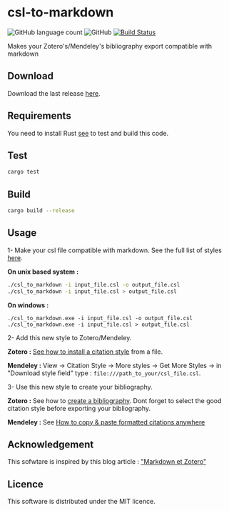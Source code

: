 # csl-to-markdown
![GitHub language count](https://img.shields.io/badge/language-rust-blue.svg) ![GitHub](https://img.shields.io/github/license/mashape/apistatus.svg) [![Build Status](https://travis-ci.org/Eonm/csl-to-markdown.svg?branch=master)](https://travis-ci.org/Eonm/csl-to-markdown)

Makes your Zotero's/Mendeley's bibliography export compatible with markdown
## Download
Download the last release [here](https://github.com/Eonm/csl-to-markdown/releases/latest).

## Requirements
You need to install Rust [see](https://www.rust-lang.org/en-US/install.html) to test and build this code.

## Test

```bash
cargo test
```

## Build

```bash
cargo build --release
```

## Usage

1- Make your csl file compatible with markdown. See the full list of styles [here](https://www.zotero.org/styles).

**On unix based system :**
```bash
./csl_to_markdown -i input_file.csl -o output_file.csl
./csl_to_markdown -i input_file.csl > output_file.csl
```

**On windows :**
```dos
./csl_to_markdown.exe -i input_file.csl -o output_file.csl
./csl_to_markdown.exe -i input_file.csl > output_file.csl
```

2- Add this new style to Zotero/Mendeley. 

**Zotero :** [See how to install a citation style](https://www.zotero.org/support/styles#alternative_installation_methods) from a file.

**Mendeley :** View → Citation Style → More styles → Get More Styles → in "Download style field" type : ```file:///path_to_your/csl_file.csl```.

3- Use this new style to create your bibliography.

**Zotero :** See how to [create a bibliography](https://www.zotero.org/support/creating_bibliographies). Dont forget to select the good citation style before exporting your bibliography.

**Mendeley :** See [How to copy & paste formatted citations anywhere](https://blog.mendeley.com/tag/copypaste/)

## Acknowledgement

This sofwtare is inspired by this blog article : ["Markdown et Zotero"](https://zotero.hypotheses.org/2258#autres_usages)

## Licence

This software is distributed under the MIT licence.
